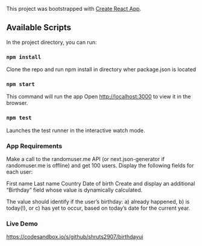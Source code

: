 This project was bootstrapped with [Create React App](https://github.com/facebook/create-react-app).

## Available Scripts

In the project directory, you can run:

### `npm install`
Clone the repo and run npm install in directory wher package.json is located

### `npm start`

This command will run the app 
Open [http://localhost:3000](http://localhost:3000) to view it in the browser.


### `npm test`

Launches the test runner in the interactive watch mode.<br />


### App Requirements

Make a call to the randomuser.me API (or next.json-generator if
randomuser.me is offline) and get 100 users.
Display the following fields for each user:

First name
Last name
Country
Date of birth
Create and display an additional “Birthday” field whose value is
dynamically calculated.

The value should identify if the user’s birthday: a) already happened,
b) is today(!), or c) has yet to occur, based on today’s date for the
current year.

### Live Demo
https://codesandbox.io/s/github/shruts2907/birthdayui
